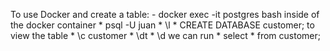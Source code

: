 To use Docker and create a table:
    - docker exec -it postgres bash
        inside of the docker container
            * psql -U juan
            * \l
            * CREATE DATABASE customer;
        to view the table
            *  \c customer
            *   \dt
            *   \d
        we can run
            * select * from customer;